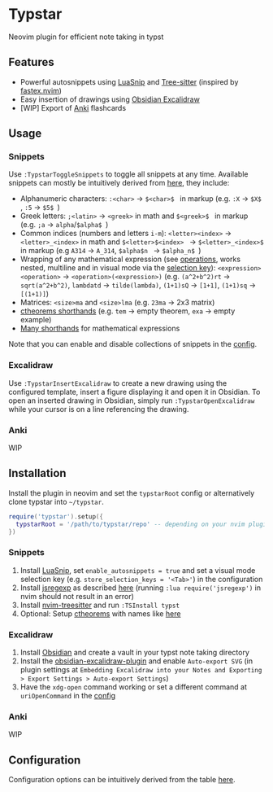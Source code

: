 # Typstar
Neovim plugin for efficient note taking in typst

## Features
- Powerful autosnippets using [LuaSnip](https://github.com/L3MON4D3/LuaSnip/) and [Tree-sitter](https://tree-sitter.github.io/) (inspired by [fastex.nvim](https://github.com/lentilus/fastex.nvim))
- Easy insertion of drawings using [Obsidian Excalidraw](https://github.com/zsviczian/obsidian-excalidraw-plugin)
- \[WIP\] Export of [Anki](https://apps.ankiweb.net/) flashcards

## Usage

### Snippets
Use `:TypstarToggleSnippets` to toggle all snippets at any time.
Available snippets can mostly be intuitively derived from [here](././lua/typstar/snippets), they include:

- Alphanumeric characters: `:<char>` &#8594; `$<char>$ ` in markup (e.g. `:X` &#8594; `$X$ `, `:5` &#8594; `$5$ `)
- Greek letters: `;<latin>` &#8594; `<greek>` in math and `$<greek>$ ` in markup (e.g. `;a` &#8594; `alpha`/`$alpha$ `)
- Common indices (numbers and letters `i-m`): `<letter><index>` &#8594; `<letter>_<index>` in math and `$<letter>$<index> ` &#8594; `$<letter>_<index>$ ` in markup (e.g `A314` &#8594; `A_314`, `$alpha$n ` &#8594; `$alpha_n$ `)
- Wrapping of any mathematical expression (see [operations](./lua/typstar/snippets/visual.lua), works nested, multiline and in visual mode via the [selection key](#installation)): `<expression><operation>` &#8594; `<operation>(<expression>)` (e.g. `(a^2+b^2)rt` &#8594; `sqrt(a^2+b^2)`, `lambdatd` &#8594; `tilde(lambda)`, `(1+1)sQ` &#8594; `[1+1]`, `(1+1)sq` &#8594; `[(1+1)]`)
- Matrices: `<size>ma` and `<size>lma` (e.g. `23ma` &#8594; 2x3 matrix)
- [ctheorems shorthands](./lua/typstar/snippets/document.lua) (e.g. `tem` &#8594; empty theorem, `exa` &#8594; empty example)
- [Many shorthands](./lua/typstar/snippets/math.lua) for mathematical expressions

Note that you can enable and disable collections of snippets in the [config](#configuration).

### Excalidraw
Use `:TypstarInsertExcalidraw` to create a new drawing using the configured template, insert a figure displaying it and open it in Obsidian.
To open an inserted drawing in Obsidian, simply run `:TypstarOpenExcalidraw` while your cursor is on a line referencing the drawing.

### Anki
WIP

## Installation
Install the plugin in neovim and set the `typstarRoot` config or alternatively clone typstar into `~/typstar`.
```lua
require('typstar').setup({
  typstarRoot = '/path/to/typstar/repo' -- depending on your nvim plugin system
})
```

### Snippets
1. Install [LuaSnip](https://github.com/L3MON4D3/LuaSnip/), set `enable_autosnippets = true` and set a visual mode selection key (e.g. `store_selection_keys = '<Tab>'`) in the configuration
2. Install [jsregexp](https://github.com/kmarius/jsregexp) as described [here](https://github.com/L3MON4D3/LuaSnip/blob/master/DOC.md#transformations) (running `:lua require('jsregexp')` in nvim should not result in an error)
3. Install [nvim-treesitter](https://github.com/nvim-treesitter/nvim-treesitter) and run `:TSInstall typst`
4. Optional: Setup [ctheorems](https://typst.app/universe/package/ctheorems/) with names like [here](./lua/typstar/snippets/document.lua)

### Excalidraw
1. Install [Obsidian](https://obsidian.md/) and create a vault in your typst note taking directory
2. Install the [obsidian-excalidraw-plugin](https://github.com/zsviczian/obsidian-excalidraw-plugin) and enable `Auto-export SVG` (in plugin settings at `Embedding Excalidraw into your Notes and Exporting > Export Settings > Auto-export Settings`)
3. Have the `xdg-open` command working or set a different command at `uriOpenCommand` in the [config](#configuration)

### Anki
WIP

## Configuration
Configuration options can be intuitively derived from the table [here](./lua/typstar/config.lua).

